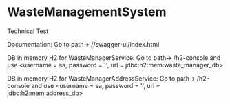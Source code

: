# WasteManagementSystem
 Technical Test

Documentation: Go to path-> /<microservice-url>/swagger-ui/index.html

DB in memory H2 for WasteManagerService: Go to path-> /h2-console and use <username = sa, password = '', url = jdbc:h2:mem:waste_manager_db> 

DB in memory H2 for WasteManagerAddressService: Go to path-> /h2-console and use <username = sa, password = '', url = jdbc:h2:mem:address_db>